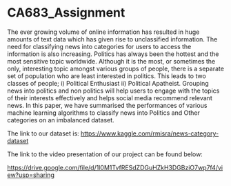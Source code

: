 # CA683_Assignment

The ever growing volume of online information has resulted in huge amounts of text data which has given rise to unclassified information. The need for classifying news into categories for users to access the information is also increasing. Politics has always been the hottest and the most sensitive topic worldwide. Although it is the most, or sometimes the only, interesting topic amongst various groups of people, there is a separate set of population who are least interested in politics. This leads to two classes of people; i) Political Enthusiast ii) Political Apatheist. Grouping news into politics and non politics will help users to engage with the topics of their interests effectively and helps social media recommend relevant news. In this paper, we have summarised the performances of various machine learning algorithms to classify news into Politics and Other categories on an imbalanced dataset.

The link to our dataset is:
https://www.kaggle.com/rmisra/news-category-dataset

The link to the video presentation of our project can be found below:

https://drive.google.com/file/d/1l0M1TvfRESdZDGuHZkH3DGBziO7wp7f4/view?usp=sharing
